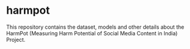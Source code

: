 # harmpot
This repository contains the dataset, models and other details about the HarmPot (Measuring Harm Potential of Social Media Content in India) Project. 
